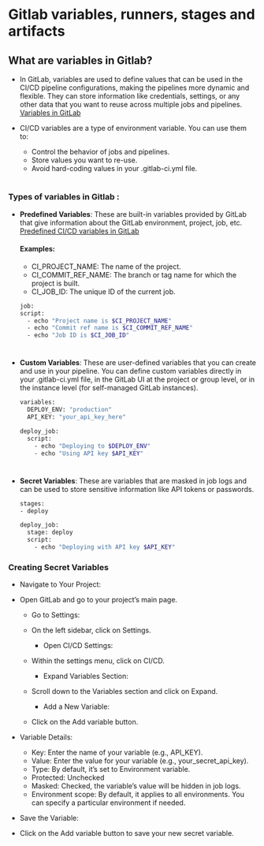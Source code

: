 # Gitlab variables, runners, stages and artifacts

## What are variables in Gitlab? 
- In GitLab, variables are used to define values that can be used in the CI/CD pipeline configurations, making the pipelines more dynamic and flexible. They can store information like credentials, settings, or any other data that you want to reuse across multiple jobs and pipelines. <a href="https://docs.gitlab.com/ee/ci/variables/">Variables in GitLab</a>
- CI/CD variables are a type of environment variable. You can use them to:

  - Control the behavior of jobs and pipelines.
  - Store values you want to re-use.
  - Avoid hard-coding values in your .gitlab-ci.yml file.

#
### Types of variables in Gitlab :

- <b>Predefined Variables</b>: These are built-in variables provided by GitLab that give information about the GitLab environment, project, job, etc. <a href="https://docs.gitlab.com/ee/ci/variables/predefined_variables.html">Predefined CI/CD variables in GitLab</a>  
  #### Examples:
  - CI_PROJECT_NAME: The name of the project.
  - CI_COMMIT_REF_NAME: The branch or tag name for which the project is built.
  - CI_JOB_ID: The unique ID of the current job.


  ```bash
  job:
  script:
    - echo "Project name is $CI_PROJECT_NAME"
    - echo "Commit ref name is $CI_COMMIT_REF_NAME"
    - echo "Job ID is $CI_JOB_ID"
  ```

#
- <b>Custom Variables</b>: These are user-defined variables that you can create and use in your pipeline. You can define custom variables directly in your .gitlab-ci.yml file, in the GitLab UI at the project or group level, or in the instance level (for self-managed GitLab instances).
  ```bash
  variables:
    DEPLOY_ENV: "production"
    API_KEY: "your_api_key_here"

  deploy_job:
    script:
      - echo "Deploying to $DEPLOY_ENV"
      - echo "Using API key $API_KEY"
  ```

#
- <b>Secret Variables</b>: These are variables that are masked in job logs and can be used to store sensitive information like API tokens or passwords.
  ```bash
  stages:
  - deploy

  deploy_job:
    stage: deploy
    script:
      - echo "Deploying with API key $API_KEY"
  ```

### Creating Secret Variables
- Navigate to Your Project:

- Open GitLab and go to your project’s main page.
  - Go to Settings:

  - On the left sidebar, click on Settings.
    - Open CI/CD Settings:

  - Within the settings menu, click on CI/CD.
    - Expand Variables Section:

  - Scroll down to the Variables section and click on Expand.
    - Add a New Variable:

  - Click on the Add variable button.

- Variable Details:
  - Key: Enter the name of your variable (e.g., API_KEY).
  - Value: Enter the value for your variable (e.g., your_secret_api_key).
  - Type: By default, it’s set to Environment variable.
  - Protected: Unchecked
  - Masked: Checked, the variable’s value will be hidden in job logs.
  - Environment scope: By default, it applies to all environments. You can specify a particular environment if needed.

- Save the Variable:
- Click on the Add variable button to save your new secret variable.
